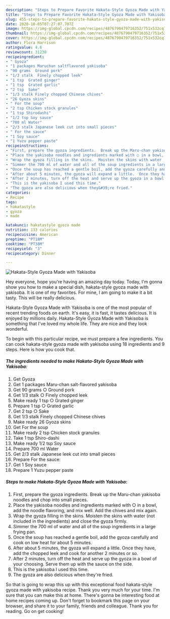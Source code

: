```yaml
---
description: "Steps to Prepare Favorite Hakata-Style Gyoza Made with Yakisoba"
title: "Steps to Prepare Favorite Hakata-Style Gyoza Made with Yakisoba"
slug: 455-steps-to-prepare-favorite-hakata-style-gyoza-made-with-yakisoba
date: 2020-10-05T07:27:07.707Z
image: https://img-global.cpcdn.com/recipes/4876790479716352/751x532cq70/hakata-style-gyoza-made-with-yakisoba-recipe-main-photo.jpg
thumbnail: https://img-global.cpcdn.com/recipes/4876790479716352/751x532cq70/hakata-style-gyoza-made-with-yakisoba-recipe-main-photo.jpg
cover: https://img-global.cpcdn.com/recipes/4876790479716352/751x532cq70/hakata-style-gyoza-made-with-yakisoba-recipe-main-photo.jpg
author: Flora Harrison
ratingvalue: 4.6
reviewcount: 31230
recipeingredient:
- " Gyoza"
- "1 packages Maruchan saltflavored yakisoba"
- "90 grams  Ground pork"
- "1/3 stalk  Finely chopped leek"
- "1 tsp  Grated ginger"
- "1 tsp  Grated garlic"
- "2 tsp  Sake"
- "1/3 stalk Finely chopped Chinese chives"
- "26 Gyoza skins"
- " For the soup"
- "2 tsp Chicken stock granules"
- "1 tsp Shirodashi"
- "1/2 tsp Soy sauce"
- "700 ml Water"
- "2/3 stalk Japanese leek cut into small pieces"
- " For the sauce"
- "1 Soy sauce"
- "1 Yuzu pepper paste"
recipeinstructions:
- "First, prepare the gyoza ingredients.  Break up the Maru-chan yakisoba noodles and chop into small pieces."
- "Place the yakisoba noodles and ingredients marked with ○ in a bowl, add the noodle flavoring, and mix well.  Add the chives and mix again."
- "Wrap the gyoza filling in the skins.  Moisten the skins with water (not included in the ingredients) and close the gyoza firmly."
- "Simmer the 700 ml of water and all of the soup ingredients in a large frying pan."
- "Once the soup has reached a gentle boil, add the gyoza carefully and cook on low heat for about 5 minutes."
- "After about 5 minutes, the gyoza will expand a little.  Once they have, add the chopped leek and cook for another 2 minutes or so."
- "After 2 minutes, turn off the heat and serve up the gyoza in a bowl of your choosing.  Serve them up with the sauce on the side."
- "This is the yakisoba I used this time."
- "The gyoza are also delicious when they&#39;re fried."
categories:
- Recipe
tags:
- hakatastyle
- gyoza
- made

katakunci: hakatastyle gyoza made 
nutrition: 133 calories
recipecuisine: American
preptime: "PT18M"
cooktime: "PT38M"
recipeyield: "3"
recipecategory: Dinner

---
```



![Hakata-Style Gyoza Made with Yakisoba](https://img-global.cpcdn.com/recipes/4876790479716352/751x532cq70/hakata-style-gyoza-made-with-yakisoba-recipe-main-photo.jpg)

Hey everyone, hope you're having an amazing day today. Today, I'm gonna show you how to make a special dish, hakata-style gyoza made with yakisoba. It is one of my favorites. For mine, I am going to make it a bit tasty. This will be really delicious.



Hakata-Style Gyoza Made with Yakisoba is one of the most popular of recent trending foods on earth. It's easy, it is fast, it tastes delicious. It is enjoyed by millions daily. Hakata-Style Gyoza Made with Yakisoba is something that I've loved my whole life. They are nice and they look wonderful.


To begin with this particular recipe, we must prepare a few ingredients. You can cook hakata-style gyoza made with yakisoba using 18 ingredients and 9 steps. Here is how you cook that.

<!--inarticleads1-->

##### The ingredients needed to make Hakata-Style Gyoza Made with Yakisoba:

1. Get  Gyoza
1. Get 1 packages Maru-chan salt-flavored yakisoba
1. Get 90 grams ○ Ground pork
1. Get 1/3 stalk ○ Finely chopped leek
1. Make ready 1 tsp ○ Grated ginger
1. Prepare 1 tsp ○ Grated garlic
1. Get 2 tsp ○ Sake
1. Get 1/3 stalk Finely chopped Chinese chives
1. Make ready 26 Gyoza skins
1. Get  For the soup
1. Make ready 2 tsp Chicken stock granules
1. Take 1 tsp Shiro-dashi
1. Make ready 1/2 tsp Soy sauce
1. Prepare 700 ml Water
1. Get 2/3 stalk Japanese leek cut into small pieces
1. Prepare  For the sauce:
1. Get 1 Soy sauce
1. Prepare 1 Yuzu pepper paste




<!--inarticleads2-->

##### Steps to make Hakata-Style Gyoza Made with Yakisoba:

1. First, prepare the gyoza ingredients.  Break up the Maru-chan yakisoba noodles and chop into small pieces.
1. Place the yakisoba noodles and ingredients marked with ○ in a bowl, add the noodle flavoring, and mix well.  Add the chives and mix again.
1. Wrap the gyoza filling in the skins.  Moisten the skins with water (not included in the ingredients) and close the gyoza firmly.
1. Simmer the 700 ml of water and all of the soup ingredients in a large frying pan.
1. Once the soup has reached a gentle boil, add the gyoza carefully and cook on low heat for about 5 minutes.
1. After about 5 minutes, the gyoza will expand a little.  Once they have, add the chopped leek and cook for another 2 minutes or so.
1. After 2 minutes, turn off the heat and serve up the gyoza in a bowl of your choosing.  Serve them up with the sauce on the side.
1. This is the yakisoba I used this time.
1. The gyoza are also delicious when they&#39;re fried.




So that is going to wrap this up with this exceptional food hakata-style gyoza made with yakisoba recipe. Thank you very much for your time. I'm sure that you can make this at home. There's gonna be interesting food at home recipes coming up. Don't forget to bookmark this page on your browser, and share it to your family, friends and colleague. Thank you for reading. Go on get cooking!
